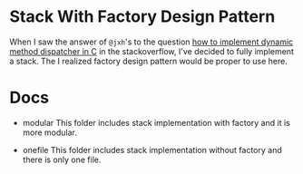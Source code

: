 # Stack With Factory Design Pattern

When I saw the answer of `@jxh`'s to the question [how to implement dynamic method dispatcher in C](https://stackoverflow.com/questions/17621544/dynamic-method-dispatching-in-c) in the stackoverflow, I've decided to fully implement a stack. The I realized factory design pattern would be proper to use here. 

# Docs

* modular
This folder includes stack implementation with factory and it is more modular.

* onefile
This folder includes stack implementation without factory and there is only one file.


